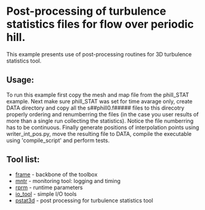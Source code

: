 # Post-processing of turbulence statistics files for flow over periodic hill.

This example presents use of post-processing routines for 3D turbulence statistics tool.

## Usage:
To run this example first copy the mesh and map file from the phill_STAT example. Next make sure phill_STAT was set for time avarage only, create DATA directory and copy all the s##phill0.f##### files to this direcotry properly ordering and renumberring the files (in the case you user results of more than a single run collecting the statistics). Notice the file numberring has to be continuous. Finally generate positions of interpolation points using writer_int_pos.py, move the resulting file to DATA, compile the executable using 'compile_script' and perform tests.

## Tool list:
* [frame](https://kth-nek5000.github.io/KTH_Framework/group__frame.html) - backbone of the toolbox
* [mntr](https://kth-nek5000.github.io/KTH_Framework/group__mntr.html) - monitoring tool: logging and timing
* [rprm](https://kth-nek5000.github.io/KTH_Framework/group__rprm.html) - runtime parameters
* [io_tool](https://kth-nek5000.github.io/KTH_Framework/group__io__tools.html) - simple I/O tools
* [pstat3d](https://kth-nek5000.github.io/KTH_Framework/group__pstat3d.html) - post processing for turbulence statistics tool
